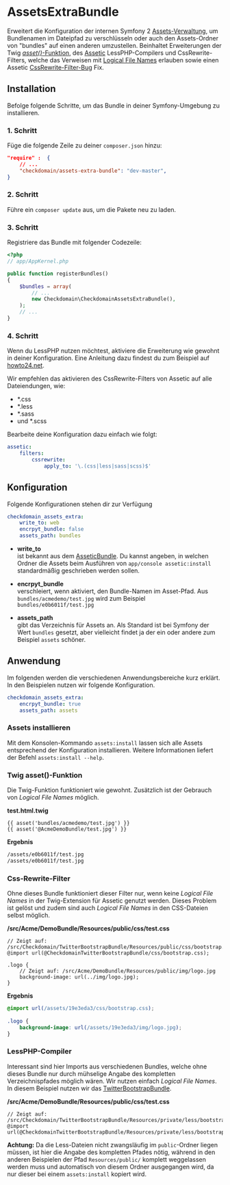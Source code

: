 # AssetsExtraBundle
Erweitert die Konfiguration der internen Symfony 2 [Assets-Verwaltung](https://github.com/symfony/FrameworkBundle/tree/master/Templating/Asset), um Bundlenamen im Dateipfad zu verschlüsseln oder auch den Assets-Ordner von "bundles" auf einen anderen umzustellen. Beinhaltet Erweiterungen der Twig [*asset()*-Funktion](http://symfony.com/doc/2.0/book/templating.html#linking-to-assets), des [Assetic](https://github.com/kriswallsmith/assetic) LessPHP-Compilers und CssRewrite-Filters, welche das Verweisen mit [Logical File Names](http://symfony.com/doc/current/quick_tour/the_architecture.html#logical-file-names) erlauben sowie einen Assetic [CssRewrite-Filter-Bug](http://stackoverflow.com/questions/9500573/path-of-assets-in-css-files-in-symfony2) Fix.

## Installation
Befolge folgende Schritte, um das Bundle in deiner Symfony-Umgebung zu installieren.

### 1. Schritt
Füge die folgende Zeile zu deiner ```composer.json``` hinzu:

```json
"require" :  {
	// ...
	"checkdomain/assets-extra-bundle": "dev-master",
}
```
	
### 2. Schritt
Führe ein ```composer update``` aus, um die Pakete neu zu laden.

### 3. Schritt
Registriere das Bundle mit folgender Codezeile:

```php
<?php
// app/AppKernel.php

public function registerBundles()
{
	$bundles = array(
    	// ...
    	new Checkdomain\CheckdomainAssetsExtraBundle(),
	);
	// ...
}
```
	
### 4. Schritt
Wenn du LessPHP nutzen möchtest, aktiviere die Erweiterung wie gewohnt in deiner Konfiguration. Eine Anleitung dazu findest du zum Beispiel auf [howto24.net](http://code.howto24.net/2012/07/09/symfony-2-1-how-to-manage-less-file-by-lessphp/).

Wir empfehlen das aktivieren des CssRewrite-Filters von Assetic auf alle Dateiendungen, wie:

- *.css
- *.less
- *.sass
- und *.scss

Bearbeite deine Konfiguration dazu einfach wie folgt:

```yaml
assetic:
	filters:
		cssrewrite:
    		apply_to: '\.(css|less|sass|scss)$'
```

## Konfiguration
Folgende Konfigurationen stehen dir zur Verfügung

```yaml
checkdomain_assets_extra:
	write_to: web
	encrpyt_bundle: false
	assets_path: bundles
```
		
- **write_to** <br /> ist bekannt aus dem [AsseticBundle](https://github.com/symfony/AsseticBundle). Du kannst angeben, in welchen Ordner die Assets beim Ausführen von ```app/console assetic:install``` standardmäßig geschrieben werden sollen.

- **encrpyt_bundle** <br /> verschleiert, wenn aktiviert, den Bundle-Namen im Asset-Pfad. Aus ```bundles/acmedemo/test.jpg``` wird zum Beispiel ```bundles/e0b6011f/test.jpg```

- **assets_path** <br /> gibt das Verzeichnis für Assets an. Als Standard ist bei Symfony der Wert ```bundles``` gesetzt, aber vielleicht findet ja der ein oder andere zum Beispiel ```assets``` schöner.


## Anwendung
Im folgenden werden die verschiedenen Anwendungsbereiche kurz erklärt. In den Beispielen nutzen wir folgende Konfiguration.

```yaml
checkdomain_assets_extra:
	encrpyt_bundle: true
	assets_path: assets
```

### Assets installieren
Mit dem Konsolen-Kommando ```assets:install``` lassen sich alle Assets entsprechend der Konfiguration installieren. Weitere Informationen liefert der Befehl ```assets:install --help```.

### Twig asset()-Funktion
Die Twig-Funktion funktioniert wie gewohnt. Zusätzlich ist der Gebrauch von *Logical File Names* möglich.

**test.html.twig**

```twig
{{ asset('bundles/acmedemo/test.jpg') }}
{{ asset('@AcmeDemoBundle/test.jpg') }}
```

**Ergebnis**

```html
/assets/e0b6011f/test.jpg
/assets/e0b6011f/test.jpg
```

### Css-Rewrite-Filter
Ohne dieses Bundle funktioniert dieser Filter nur, wenn keine *Logical File Names* in der Twig-Extension für Assetic genutzt werden. Dieses Problem ist gelöst und zudem sind auch *Logical File Names* in den CSS-Dateien selbst möglich.

**/src/Acme/DemoBundle/Resources/public/css/test.css**

```less
// Zeigt auf: /src/Checkdomain/TwitterBootstrapBundle/Resources/public/css/bootstrap.css
@import url(@CheckdomainTwitterBootstrapBundle/css/bootstrap.css);

.logo {
	// Zeigt auf: /src/Acme/DemoBundle/Resources/public/img/logo.jpg
	background-image: url(../img/logo.jpg);
}
```
		
**Ergebnis**

```css
@import url(/assets/19e3eda3/css/bootstrap.css);
	
.logo {
	background-image: url(/assets/19e3eda3/img/logo.jpg);
}
```
	
### LessPHP-Compiler
Interessant sind hier Imports aus verschiedenen Bundles, welche ohne dieses Bundle nur durch mühselige Angabe des kompletten Verzeichnispfades möglich wären. Wir nutzen einfach *Logical File Names*. In diesem Beispiel nutzen wir das [TwitterBootstrapBundle](https://gitbub.com/checkdomain/twitter-bootstrap-bundle).

**/src/Acme/DemoBundle/Resources/public/css/test.css**

```less
// Zeigt auf: /src/Checkdomain/TwitterBootstrapBundle/Resources/private/less/bootstrap.less
@import url(@CheckdomainTwitterBootstrapBundle/Resources/private/less/bootstrap.less);
```

**Achtung:** Da die Less-Dateien nicht zwangsläufig im ```public```-Ordner liegen müssen, ist hier die Angabe des kompletten Pfades nötig, während in den anderen Beispielen der Pfad ```Resources/public/``` komplett weggelassen werden muss und automatisch von diesem Ordner ausgegangen wird, da nur dieser bei einem ```assets:install``` kopiert wird.
